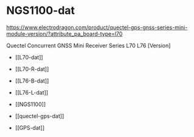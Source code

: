 
# NGS1100-dat

https://www.electrodragon.com/product/quectel-gps-gnss-series-mini-module-version/?attribute_pa_board-type=l70

Quectel Concurrent GNSS Mini Receiver Series L70 L76 [Version]

- [[L70-dat]]
- [[L70-R-dat]]
- [[L76-B-dat]]
- [[L76-L-dat]]

- [[NGS1100]]

- [[quectel-gps-dat]]

- [[GPS-dat]]